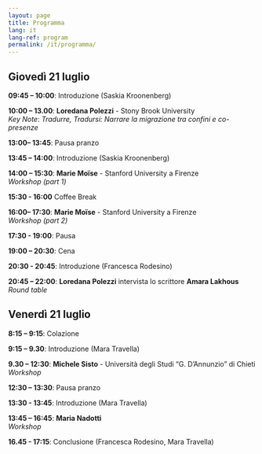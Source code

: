 ```yaml
---
layout: page
title: Programma
lang: it
lang-ref: program
permalink: /it/programma/
---
```


## **Giovedì 21 luglio**

**09:45 – 10:00**: Introduzione (Saskia Kroonenberg)

**10:00 – 13.00**: **Loredana Polezzi** - Stony Brook University <br />
_Key Note_: _Tradurre, Tradursi: Narrare la migrazione tra confini e co-presenze_ 


**13:00– 13:45**: Pausa pranzo

**13:45 – 14:00**: Introduzione (Saskia Kroonenberg)

**14:00 – 15:30**: **Marie Moïse** - Stanford University a Firenze <br />
_Workshop (part 1)_

**15:30 - 16:00** Coffee Break

**16:00– 17:30**: **Marie Moïse** - Stanford University a Firenze <br />
 _Workshop (part 2)_

**17:30 - 19:00**: Pausa

**19:00 – 20:30**: Cena

**20:30 - 20:45**: Introduzione (Francesca Rodesino)

**20:45 – 22:00**: **Loredana Polezzi** intervista lo scrittore **Amara Lakhous** <br />
_Round table_


## **Venerdì 21 luglio**

**8:15 – 9:15**: Colazione

**9:15 – 9.30**: Introduzione (Mara Travella)

**9.30 – 12:30**: **Michele Sisto** - Università degli Studi “G. D’Annunzio” di Chieti <br />
 _Workshop_

**12:30 – 13:30**: Pausa pranzo

**13:30 - 13:45**: Introduzione (Mara Travella)

**13:45 – 16:45**: **Maria Nadotti**  <br />
_Workshop_

**16.45 - 17:15**: Conclusione (Francesca Rodesino, Mara Travella)

